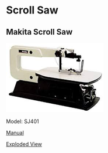# Scroll Saw

## Makita Scroll Saw

![](../.gitbook/assets/image%20%288%29.png)

Model: SJ401

[Manual](https://drive.google.com/open?id=1J8pAApaV-hl8somh_m8QrVlcfQg_8758)

[Exploded View](https://drive.google.com/open?id=1HlBM9L5yhVvoCoBp0QdjvFjLorzN6pYE)



